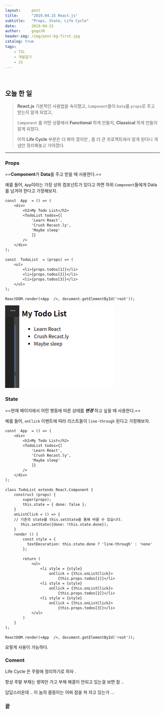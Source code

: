 ```yaml
---
layout:     post
title:      "2019.04.15 React.js"
subtitle:   "Props, State, Life Cycle"
date:       2019-04-15
author:     gogoJH
header-img: /img/post-bg-first.jpg
catalog: true
tags:
    - TIL
    - 개발일기
    - JS
---
```



<br>


## 오늘 한 일


> **React.js** 기본적인 사용법을 숙지했고, `Component`들이 `Data`를 `props`로 주고 받는지 알게 되었고,
> 
> `Component` 를 어떤 상황에서 **Functional** 하게 만들지, **Classical** 하게 만들지 알게 되었다.
> 
> 아직 **Life Cycle** 부분은 더 봐야 겠지만 , 좀 더 큰 프로젝트에서 알게 된다니 개념만 정리해놓고 가야겠다.


---


### Props


==**Component**가 **Data**를 주고 받을 때 사용한다.==


 예를 들어,  `App`이라는 가장 상위 컴포넌트가 있다고 하면 하위 `Component`들에게 Data를 넘겨야 한다고 가정해보자.


```
const  App  = () => (
	<div>
		<h2>My Todo List</h2>
		<TodoList todos={[
			'Learn React',
			'Crush Recast.ly',
			'Maybe sleep'
			]}
		/>
	</div>
);

const  TodoList  = (props) => (
	<ul>
		<li>{props.todos[1]}</li>
		<li>{props.todos[2]}</li>
		<li>{props.todos[3]}</li>
	</ul>
);

ReactDOM.render(<App  />, document.getElementById('root'));
```


![결과](/img/post-react1.png)


### State


==현재 페이지에서 어떤 행동에 따른 상태를 ***변경*** 하고 싶을 때 사용한다.==


예를 들어, `onClick` 이벤트에 따라 리스트들이 `line-through` 된다고 가정해보자.


```
const  App  = () => (
	<div>
		<h2>My Todo List</h2>
		<TodoList todos={[
			'Learn React',
			'Crush Recast.ly',
			'Maybe sleep'
			]}
		/>
	</div>
);

class TodoList extends React.Component {
	construct (props) {
		super(props);
		this.state = { done: false };
	}
	onListClick = () => {
    // 기존의 state를 this.setState을 통해 바꿀 수 있습니다.
	   this.setState({done: !this.state.done});
	}
	render () {
	    const style = {
	      textDecoration: this.state.done ? 'line-through' : 'none'
	    };
		
		return (
			<ul>
				<li style = {style} 
					onClick = {this.onListClick}>
						{this.props.todos[1]}</li>
				<li style = {style}
					onClick = {this.onListClick}>
						{this.props.todos[2]}</li>
				<li style = {style} 
					onClick = {this.onListClick}>
						{this.props.todos[3]}</li>
			</ul>
		)
	}
);

ReactDOM.render(<App  />, document.getElementById('root'));
```


요렇게 사용이 가능하다.


### Coment

Life Cycle 은 주말에 정리하기로 하자 .


항상 주말 부채는 쌓여만 가고 부채 해결이 안되고 있는걸 보면 참 ..


답답스러운데 .. 이 놈의 몸뚱이는 어찌 잠을 쳐 자고 있는가 ... 



### 끝
<!--stackedit_data:
eyJwcm9wZXJ0aWVzIjoibGF5b3V0OiAgICAgcG9zdFxudGl0bG
U6ICAgICAgXCIyMDE5LjA0LjIzIEphdmFzY3JpcHQgRXZlbnQg
bG9vcFwiXG5zdWJ0aXRsZTogICBcIlN5bmMsIEFzeW5jXCJcbm
RhdGU6ICAgICAgIDIwMTktMDQtMTVcbmF1dGhvcjogICAgIGdv
Z29KSFxuaGVhZGVyLWltZzogaW1nL3Bvc3QtYmctZmlyc3Quan
BnXG5jYXRhbG9nOiB0cnVlXG50YWdzOlxuICAgIC0gVElMXG4g
ICAgLSDqsJzrsJzsnbzquLBcbiAgICAtIEpTXG4iLCJoaXN0b3
J5IjpbLTE5OTE0MjA0NzIsMzA2OTc3MzAzXX0=
-->